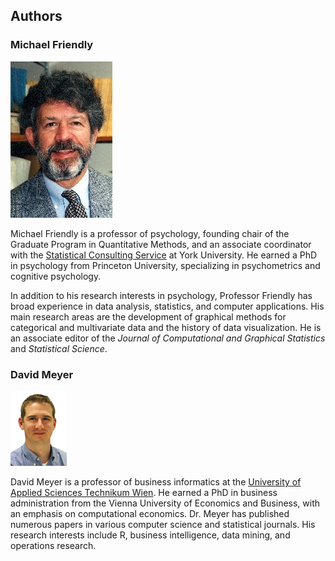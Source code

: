
## Authors

### Michael Friendly

![photo](images/MichaelFriendly3.jpg)

Michael Friendly is a professor of psychology, founding chair of the Graduate Program in Quantitative Methods, and an associate coordinator with the [Statistical Consulting Service](http://www.yorku.ca/isr/scs/) at York University. He earned a PhD in psychology from Princeton University, specializing in psychometrics and cognitive psychology. 

In addition to his research interests in psychology, Professor Friendly has broad experience in data analysis, statistics, and computer applications. His main research areas are the development of graphical methods for categorical and multivariate data and the history of data visualization. He is an associate editor of the *Journal of Computational and Graphical Statistics* and *Statistical Science*.

### David Meyer

![photo](images/DavidMeyer.jpg)

David Meyer is a professor of business informatics at the [University of Applied Sciences Technikum Wien](http://www.technikum-wien.at/). He earned a PhD in business administration from the Vienna University of Economics and Business, with an emphasis on computational economics. Dr. Meyer has published numerous papers in various computer science and statistical journals. His research interests include R, business intelligence, data mining, and operations research.